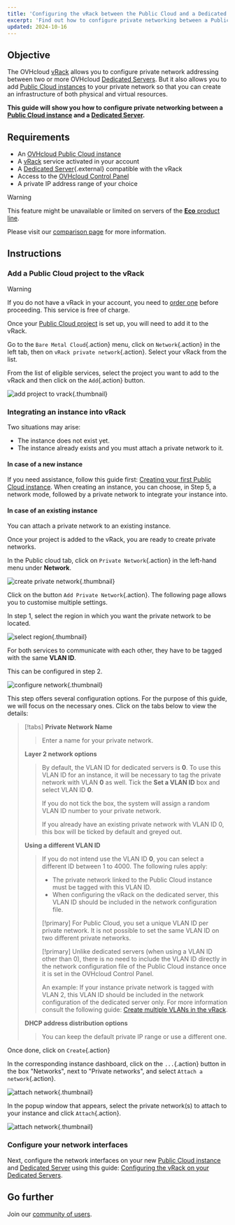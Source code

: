 ```yaml
---
title: 'Configuring the vRack between the Public Cloud and a Dedicated Server'
excerpt: 'Find out how to configure private networking between a Public Cloud instance and a Dedicated Server'
updated: 2024-10-16
---
```


## Objective

The OVHcloud [vRack](https://www.ovh.com/asia/solutions/vrack) allows you to configure private network addressing between two or more OVHcloud [Dedicated Servers](/links/bare-metal/bare-metal). But it also allows you to add [Public Cloud instances](https://www.ovh.com/asia/public-cloud/instances/) to your private network so that you can create an infrastructure of both physical and virtual resources.

**This guide will show you how to configure private networking between a [Public Cloud instance](/pages/public_cloud/compute/public-cloud-first-steps) and a [Dedicated Server](/links/bare-metal/bare-metal).**

## Requirements

- An [OVHcloud Public Cloud instance](/pages/public_cloud/compute/public-cloud-first-steps)
- A [vRack](https://www.ovh.com/asia/solutions/vrack) service activated in your account
- A [Dedicated Server](/links/bare-metal/bare-metal){.external} compatible with the vRack
- Access to the [OVHcloud Control Panel](/links/manager)
- A private IP address range of your choice

> [!warning]
> This feature might be unavailable or limited on servers of the [**Eco** product line](https://eco.ovhcloud.com/asia/about/).
>
> Please visit our [comparison page](https://eco.ovhcloud.com/asia/compare/) for more information.

## Instructions

### Add a Public Cloud project to the vRack

> [!warning]
> If you do not have a vRack in your account, you need to [order one](/links/network/vrack) before proceeding. This service is free of charge.
>

Once your [Public Cloud project](/pages/public_cloud/compute/create_a_public_cloud_project) is set up, you will need to add it to the vRack.

Go to the `Bare Metal Cloud`{.action} menu, click on `Network`{.action} in the left tab, then on `vRack private network`{.action}. Select your vRack from the list.

From the list of eligible services, select the project you want to add to the vRack and then click on the `Add`{.action} button.

![add project to vrack](images/addprojectvrack.png){.thumbnail}

### Integrating an instance into vRack

Two situations may arise:

- The instance does not exist yet.
- The instance already exists and you must attach a private network to it.

#### **In case of a new instance**

If you need assistance, follow this guide first: [Creating your first Public Cloud instance](/pages/public_cloud/compute/public-cloud-first-steps#create-instance). When creating an instance, you can choose, in Step 5, a network mode, followed by a private network to integrate your instance into.

#### **In case of an existing instance**

You can attach a private network to an existing instance.

Once your project is added to the vRack, you are ready to create private networks.

In the Public cloud tab, click on `Private Network`{.action} in the left-hand menu under **Network**.

![create private network](images/vrack2022-03.png){.thumbnail}

Click on the button `Add Private Network`{.action}. The following page allows you to customise multiple settings.

In step 1, select the region in which you want the private network to be located.

![select region](images/vrack2022-03.png){.thumbnail}

For both services to communicate with each other, they have to be tagged with the same **VLAN ID**.

This can be configured in step 2.

![configure network](images/configure_private_network.png){.thumbnail}

This step offers several configuration options. For the purpose of this guide, we will focus on the necessary ones. Click on the tabs below to view the details:

> [!tabs]
> **Private Network Name**
>>
>> Enter a name for your private network.<br>
>>
> **Layer 2 network options**
>>
>> By default, the VLAN ID for dedicated servers is **0**. To use this VLAN ID for an instance, it will be necessary to tag the private network with VLAN **0** as well.
>> Tick the **Set a VLAN ID** box and select VLAN ID **0**.
>>
>> If you do not tick the box, the system will assign a random VLAN ID number to your private network.
>>
>> If you already have an existing private network with VLAN ID 0, this box will be ticked by default and greyed out.
>> 
> **Using a different VLAN ID**
>>
>> If you do not intend use the VLAN ID **0**, you can select a different ID between 1 to 4000. The following rules apply:
>>
>> - The private network linked to the Public Cloud instance must be tagged with this VLAN ID.
>> - When configuring the vRack on the dedicated server, this VLAN ID should be included in the network configuration file.
>> 
>> [!primary]
>> For Public Cloud, you set a unique VLAN ID per private network. It is not possible to set the same VLAN ID on two different private networks.
>>
>> [!primary] 
>> Unlike dedicated servers (when using a VLAN ID other than 0), there is no need to include the VLAN ID directly in the network configuration file of the Public Cloud instance once it is set in the OVHcloud Control Panel.
>>
>> An example: If your instance private network is tagged with VLAN 2, this VLAN ID should be included in the network configuration of the dedicated server only. For more information consult the following guide: [Create multiple VLANs in the vRack](/pages/bare_metal_cloud/dedicated_servers/creating-multiple-vlans-in-a-vrack).<br>
>>
> **DHCP address distribution options**
>>
>> You can keep the default private IP range or use a different one.
>>

Once done, click on `Create`{.action}

In the corresponding instance dashboard, click on the `...`{.action} button in the box "Networks", next to "Private networks", and select `Attach a network`{.action}.

![attach network](images/vrack2021-01.png){.thumbnail}

In the popup window that appears, select the private network(s) to attach to your instance and click `Attach`{.action}.

![attach network](images/attach_network.png){.thumbnail} 

### Configure your network interfaces

Next, configure the network interfaces on your new [Public Cloud instance](https://www.ovh.com/asia/public-cloud/instances/) and [Dedicated Server](/links/bare-metal/bare-metal) using this guide: [Configuring the vRack on your Dedicated Servers](/pages/bare_metal_cloud/dedicated_servers/vrack_configuring_on_dedicated_server).

## Go further

Join our [community of users](/links/community).
